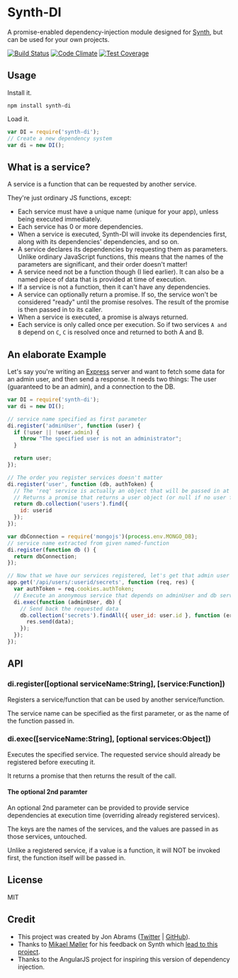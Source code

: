 # Synth-DI

A promise-enabled dependency-injection module designed for [Synth](https://github.com/JonAbrams/synth), but can be used for your own projects.

[![Build Status](https://travis-ci.org/JonAbrams/synth-di.svg?branch=master)](https://travis-ci.org/JonAbrams/synth-di)
[![Code Climate](https://codeclimate.com/github/JonAbrams/synth-di/badges/gpa.svg)](https://codeclimate.com/github/JonAbrams/synth-di)
[![Test Coverage](https://codeclimate.com/github/JonAbrams/synth-di/badges/coverage.svg)](https://codeclimate.com/github/JonAbrams/synth-di)

## Usage

Install it.

```
npm install synth-di
```

Load it.

```javascript
var DI = require('synth-di');
// Create a new dependency system
var di = new DI();
```

## What is a service?

A service is a function that can be requested by another service.

They're just ordinary JS functions, except:

- Each service must have a unique name (unique for your app), unless being executed immediately.
- Each service has 0 or more dependencies.
- When a service is executed, Synth-DI will invoke its dependencies first, along with its dependencies' dependencies, and so on.
- A service declares its dependencies by requesting them as parameters. Unlike ordinary JavaScript functions, this means that the names of the parameters are significant, and their order doesn't matter!
- A service need not be a function though (I lied earlier). It can also be a named piece of data that is provided at time of execution.
- If a service is not a function, then it can't have any dependencies.
- A service can optionally return a promise. If so, the service won't be considered "ready" until the promise resolves. The result of the promise is then passed in to its caller.
- When a service is executed, a promise is always returned.
- Each service is only called once per execution. So if two services `A and B` depend on `C`, `C` is resolved once and returned to both A and B.

## An elaborate Example

Let's say you're writing an [Express](http://expressjs.com) server and want to fetch some data for an admin user, and then send a response. It needs two things: The user (guaranteed to be an admin), and a connection to the DB.

```javascript
var DI = require('synth-di');
var di = new DI();

// service name specified as first parameter
di.register('adminUser', function (user) {
  if (!user || !user.admin) {
    throw "The specified user is not an administrator";
  }

  return user;
});

// The order you register services doesn't matter
di.register('user', function (db, authToken) {
  // The 'req' service is actually an object that will be passed in at time of execution
  // Returns a promise that returns a user object (or null if no user found)
  return db.collection('users').find({
    id: userid
  });
});

var dbConnection = require('mongojs')(process.env.MONGO_DB);
// service name extracted from given named-function
di.register(function db () {
  return dbConnection;
});

// Now that we have our services registered, let's get that admin user and data!
app.get('/api/users/:userid/secrets', function (req, res) {
  var authToken = req.cookies.authToken;
  // Execute an anonymous service that depends on adminUser and db services
  di.exec(function (adminUser, db) {
    // Send back the requested data
    db.collection('secrets').findAll({ user_id: user.id }, function (err, data) {
      res.send(data);
    });
  });
});
```

## API

### di.register([optional serviceName:String], [service:Function])

Registers a service/function that can be used by another service/function.

The service name can be specified as the first parameter, or as the name of the function passed in.

### di.exec([serviceName:String], [optional services:Object])

Executes the specified service. The requested service should already be registered before executing it.

It returns a promise that then returns the result of the call.

#### The optional 2nd paramter
An optional 2nd parameter can be provided to provide service dependencies at execution time (overriding already registered services).

The keys are the names of the services, and the values are passed in as those services, untouched.

Unlike a registered service, if a value is a function, it will NOT be invoked first, the function itself will be passed in.

## License

MIT

## Credit

- This project was created by Jon Abrams ([Twitter](https://twitter.com/JonathanAbrams) | [GitHub](https://github.com/JonAbrams)).
- Thanks to [Mikael Møller](https://github.com/mikaelhm) for his feedback on Synth which [lead to this project](https://github.com/JonAbrams/synth/issues/39#issuecomment-50677052).
- Thanks to the AngularJS project for inspiring this version of dependency injection.
